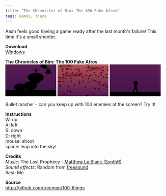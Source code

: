 ```yaml
---
title: "The Chronicles of Bim: The 100 Fake Afros"
tags: Games, 7days
---
```


Aaah feels good having a game ready after the last month's failure! This time it's a small shooter.

**Download**  
[Windows](#)

**The Chronicles of Bim: The 100 Fake Afros**   
![](/images/games/thumbs/afro1.png)
![](/images/games/thumbs/afro2.png)
![](/images/games/thumbs/afro3.png)

Bullet masher - can you keep up with 100 enemies at the screen? Try it!

**Instructions**   
W: up   
A: left   
S: down   
D: right   
mouse: shoot   
space: leap into the sky!

**Credits**   
*Music:* The Last Prophecy - [Matthew Le Blanc (SynthR)](http://synthr.wolfenhex.com/synthr.swf)   
*Sound effects:* Random from [freesound](http://www.freesound.org/)   
*Rest:* Me

**Source**   
<http://github.com/treeman/100-things>

